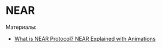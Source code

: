 # NEAR

Материалы:

* [What is NEAR Protocol? NEAR Explained with Animations](https://www.youtube.com/watch?v=1cozsZP8yd4)

